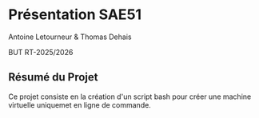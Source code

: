 # Présentation SAE51

Antoine Letourneur & Thomas Dehais

BUT RT-2025/2026

## Résumé du Projet

Ce projet consiste en la création d'un script bash pour créer une machine virtuelle uniquemet en ligne de commande.

